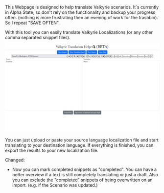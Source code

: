 This Webpage is designed to help translate Valkyrie scenarios.
It`s currently in Alpha State, so don't rely on the functionality and backup your progress often. (nothing is more frustrating then an evening of work for the trashbin). So I repeat "SAVE OFTEN".

With this tool you can easily translate Valkyrie Localizations (or any other comma separated snippet files).

![Translation Screen](./snorra_screen.jpg)

You can just upload or paste your source language localization file and start translating to your destination language.
If everything is finished, you can export the results to your new localization file.


Changed:
* Now you can mark completed snippets as "completed". You can have a better overview if a text is still completely translating or just a draft. Also you can exclude the "completed" snippets of being overwritten on an import. (e.g. if the Scenario was updated.) 